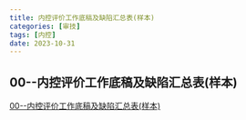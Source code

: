 ```yaml
---
title: 内控评价工作底稿及缺陷汇总表(样本)
categories: [审技]
tags: [内控]
date: 2023-10-31
---
```

## 00--内控评价工作底稿及缺陷汇总表(样本)

[00--内控评价工作底稿及缺陷汇总表(样本)](https://richffan.sharepoint.com/:x:/g/EQro2r_7-xJBpKWWOvuLZlgBm_J78aGhmWoegfSnaV83MA?e=BYSnXc)